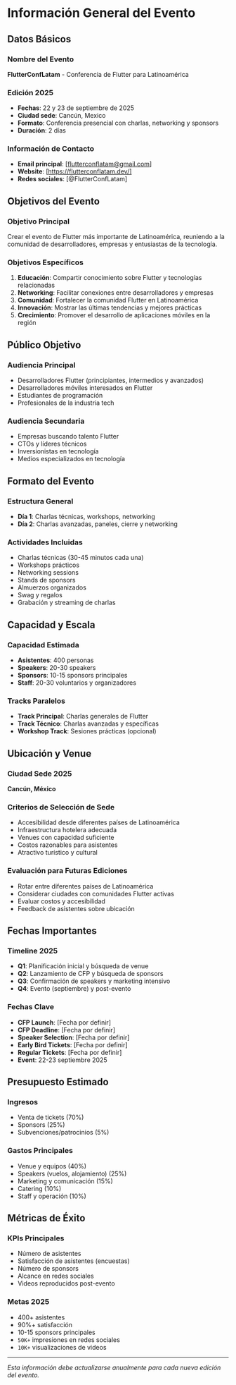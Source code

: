 # Información General del Evento

## Datos Básicos

### Nombre del Evento

**FlutterConfLatam** - Conferencia de Flutter para Latinoamérica

### Edición 2025

- **Fechas**: 22 y 23 de septiembre de 2025
- **Ciudad sede**: Cancún, Mexico
- **Formato**: Conferencia presencial con charlas, networking y sponsors
- **Duración**: 2 días

### Información de Contacto

- **Email principal**: [flutterconflatam@gmail.com]
- **Website**: [https://flutterconflatam.dev/]
- **Redes sociales**: [@FlutterConfLatam]

## Objetivos del Evento

### Objetivo Principal

Crear el evento de Flutter más importante de Latinoamérica, reuniendo a la comunidad de desarrolladores, empresas y entusiastas de la tecnología.

### Objetivos Específicos

1. **Educación**: Compartir conocimiento sobre Flutter y tecnologías relacionadas
2. **Networking**: Facilitar conexiones entre desarrolladores y empresas
3. **Comunidad**: Fortalecer la comunidad Flutter en Latinoamérica
4. **Innovación**: Mostrar las últimas tendencias y mejores prácticas
5. **Crecimiento**: Promover el desarrollo de aplicaciones móviles en la región

## Público Objetivo

### Audiencia Principal

- Desarrolladores Flutter (principiantes, intermedios y avanzados)
- Desarrolladores móviles interesados en Flutter
- Estudiantes de programación
- Profesionales de la industria tech

### Audiencia Secundaria

- Empresas buscando talento Flutter
- CTOs y líderes técnicos
- Inversionistas en tecnología
- Medios especializados en tecnología

## Formato del Evento

### Estructura General

- **Día 1**: Charlas técnicas, workshops, networking
- **Día 2**: Charlas avanzadas, paneles, cierre y networking

### Actividades Incluidas

- Charlas técnicas (30-45 minutos cada una)
- Workshops prácticos
- Networking sessions
- Stands de sponsors
- Almuerzos organizados
- Swag y regalos
- Grabación y streaming de charlas

## Capacidad y Escala

### Capacidad Estimada

- **Asistentes**: 400 personas
- **Speakers**: 20-30 speakers
- **Sponsors**: 10-15 sponsors principales
- **Staff**: 20-30 voluntarios y organizadores

### Tracks Paralelos

- **Track Principal**: Charlas generales de Flutter
- **Track Técnico**: Charlas avanzadas y específicas
- **Workshop Track**: Sesiones prácticas (opcional)

## Ubicación y Venue

### Ciudad Sede 2025

**Cancún, México**

### Criterios de Selección de Sede

- Accesibilidad desde diferentes países de Latinoamérica
- Infraestructura hotelera adecuada
- Venues con capacidad suficiente
- Costos razonables para asistentes
- Atractivo turístico y cultural

### Evaluación para Futuras Ediciones

- Rotar entre diferentes países de Latinoamérica
- Considerar ciudades con comunidades Flutter activas
- Evaluar costos y accesibilidad
- Feedback de asistentes sobre ubicación

## Fechas Importantes

### Timeline 2025

- **Q1**: Planificación inicial y búsqueda de venue
- **Q2**: Lanzamiento de CFP y búsqueda de sponsors
- **Q3**: Confirmación de speakers y marketing intensivo
- **Q4**: Evento (septiembre) y post-evento

### Fechas Clave

- **CFP Launch**: [Fecha por definir]
- **CFP Deadline**: [Fecha por definir]
- **Speaker Selection**: [Fecha por definir]
- **Early Bird Tickets**: [Fecha por definir]
- **Regular Tickets**: [Fecha por definir]
- **Event**: 22-23 septiembre 2025

## Presupuesto Estimado

### Ingresos

- Venta de tickets (70%)
- Sponsors (25%)
- Subvenciones/patrocinios (5%)

### Gastos Principales

- Venue y equipos (40%)
- Speakers (vuelos, alojamiento) (25%)
- Marketing y comunicación (15%)
- Catering (10%)
- Staff y operación (10%)

## Métricas de Éxito

### KPIs Principales

- Número de asistentes
- Satisfacción de asistentes (encuestas)
- Número de sponsors
- Alcance en redes sociales
- Videos reproducidos post-evento

### Metas 2025

- 400+ asistentes
- 90%+ satisfacción
- 10-15 sponsors principales
- `50K+` impresiones en redes sociales
- `10K+` visualizaciones de videos

---

_Esta información debe actualizarse anualmente para cada nueva edición del evento._
